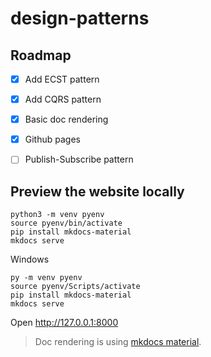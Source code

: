 # design-patterns

## Roadmap

- [X] Add ECST pattern
- [X] Add CQRS pattern
- [X] Basic doc rendering
- [X] Github pages
- [ ] Publish-Subscribe pattern


## Preview the website locally

```
python3 -m venv pyenv
source pyenv/bin/activate
pip install mkdocs-material
mkdocs serve
```

Windows
```
py -m venv pyenv
source pyenv/Scripts/activate
pip install mkdocs-material
mkdocs serve
```

Open http://127.0.0.1:8000

> Doc rendering is using [mkdocs material](https://squidfunk.github.io/mkdocs-material/).

